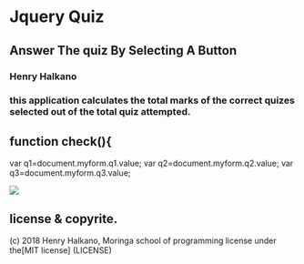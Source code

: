 # Jquery Quiz
## Answer The quiz By Selecting A Button
### **Henry Halkano**
### this application calculates the total marks of the correct quizes selected out of  the total quiz attempted.
##  function check(){
var q1=document.myform.q1.value;
var q2=document.myform.q2.value;
var q3=document.myform.q3.value;

![](images/S.png)
## license & copyrite.
(c) 2018 Henry Halkano, Moringa school of programming
license under the[MIT license] (LICENSE)
